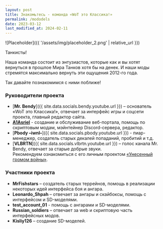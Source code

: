 ```yaml
---
layout: post
title: Знакомьтесь - команда «WoT это Классика!»
permalink: /mododels
date: 2023-03-12
last_modified_at: 2024-02-11
---
```


![Placeholder]({{ '/assets/img/placeholder_2.png' | relative_url }})

Танкисты!

Наша команда состоит из энтузиастов, которые как и вы хотят вернуться в прошлое Мира Танков хотя бы на денек. И наши моды стремятся максимально вернуть эти ощущения 2012-го года.

Так давайте познакомимся с ними поближе!

### Руководители проекта

- [**Mr. Bendy**]({{ site.data.socials.bendy.youtube.url }}) – основатель «WoT это Классика!», отвечает за интерфейс игры и соцсети проекта, главный редактор сайта.
- [**A1Asriel**](https://a1asriel.github.io/about) - создание и обслуживание веб-портала, помощь по скриптовым модам, мэйнтейнер Discord-сервера, редактор.
- [**Pbody –iwnl–**]({{ site.data.socials.pbody.youtube.url }}) - пиар-менеджер, создатель старых декалей попаданий, пробитий и т.д.
- [**VLBRTN**]({{ site.data.socials.vlbrtn.youtube.url }}) – голос канала Mr. Bendy, отвечает за старые добрые звуки.  
Рекомендуем ознакомиться с его личным проектом [«Унесенный громом войны»](https://kr.cm/f/t/62100/).

### Участники проекта

- **MrFishstars** – создатель старых террейнов, помощь в реализации некоторых идей интерфейса боя и ангара.
- **Leonardo_Shpah** – отвечает за ангары и скайбоксы, помощь с интерфейсом и SD-моделями.
- **test_account_01** - помощь с ангарами и SD-моделями.
- **Russian_soldiers** – отвечает за web и скриптовую часть интерфейсных модов.
- **Kisliy126** – создание SD-моделей.